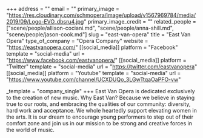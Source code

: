 +++
address = ""
email = ""
primary_image = "https://res.cloudinary.com/schmopera/image/upload/v1567969784/media/2019/09/Logo-EVO_dbsru4.jpg"
primary_image_credit = ""
related_people = ["scene/people/allison-cociani.md", "scene/people/anna-shill.md", "scene/people/jason-cook.md"]
slug = "east-van-opera"
title = "East Van Opera"
type_of_company = "Opera Company"
website = "https://eastvanopera.com/"
[[social_media]]
platform = "Facebook"
template = "social-media"
url = "https://www.facebook.com/eastvanopera/"
[[social_media]]
platform = "Twitter"
template = "social-media"
url = "https://twitter.com/eastvanopera"
[[social_media]]
platform = "Youtube"
template = "social-media"
url = "https://www.youtube.com/channel/UCXDUQo_3LGwTtqaOaPFO-vw"

_template = "company_single"
+++
East Van Opera is dedicated exclusively to the creation of new music. Why East Van? Because we believe in staying true to our roots, and embracing the qualities of our community: diversity, hard work and acceptance. We whole heartedly support elevating women in the arts. It is our dream to encourage young performers to step out of their comfort zone and join us in our mission to be strong and creative forces in the world of music.